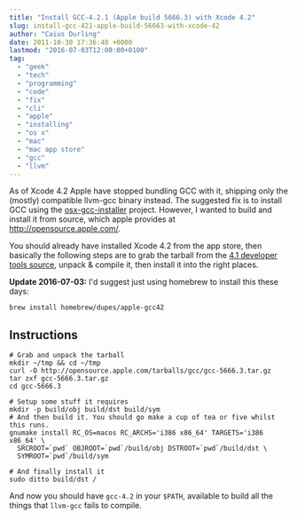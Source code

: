 ```yaml
---
title: "Install GCC-4.2.1 (Apple build 5666.3) with Xcode 4.2"
slug: install-gcc-421-apple-build-56663-with-xcode-42
author: "Caius Durling"
date: 2011-10-30 17:36:48 +0000
lastmod: "2016-07-03T12:00:00+0100"
tag:
  - "geek"
  - "tech"
  - "programming"
  - "code"
  - "fix"
  - "cli"
  - "apple"
  - "installing"
  - "os x"
  - "mac"
  - "mac app store"
  - "gcc"
  - "llvm"
---
```


As of Xcode 4.2 Apple have stopped bundling GCC with it, shipping only the (mostly) compatible llvm-gcc binary instead. The suggested fix is to install GCC using the [osx-gcc-installer](https://github.com/kennethreitz/osx-gcc-installer) project. However, I wanted to build and install it from source, which apple provides at <http://opensource.apple.com/>.

You should already have installed Xcode 4.2 from the app store, then basically the following steps are to grab the tarball from the [4.1 developer tools source][devtools4.1], unpack & compile it, then install it into the right places.

[devtools4.1]: http://opensource.apple.com/release/developer-tools-41/

**Update 2016-07-03:** I'd suggest just using homebrew to install this these days:

```shell
brew install homebrew/dupes/apple-gcc42
```

## Instructions

```shell
# Grab and unpack the tarball
mkdir ~/tmp && cd ~/tmp
curl -O http://opensource.apple.com/tarballs/gcc/gcc-5666.3.tar.gz
tar zxf gcc-5666.3.tar.gz
cd gcc-5666.3

# Setup some stuff it requires
mkdir -p build/obj build/dst build/sym
# And then build it. You should go make a cup of tea or five whilst this runs.
gnumake install RC_OS=macos RC_ARCHS='i386 x86_64' TARGETS='i386 x86_64' \
  SRCROOT=`pwd` OBJROOT=`pwd`/build/obj DSTROOT=`pwd`/build/dst \
  SYMROOT=`pwd`/build/sym

# And finally install it
sudo ditto build/dst /
```

And now you should have `gcc-4.2` in your `$PATH`, available to build all the things that `llvm-gcc` fails to compile.
